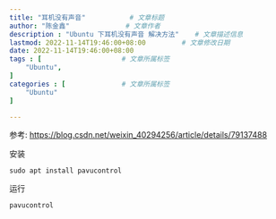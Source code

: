 ```yaml
---
title: "耳机没有声音"           # 文章标题
author: "陈金鑫"              # 文章作者
description : "Ubuntu 下耳机没有声音 解决方法"    # 文章描述信息
lastmod: 2022-11-14T19:46:00+08:00         # 文章修改日期
date: 2022-11-14T19:46:00+08:00
tags : [                    # 文章所属标签
    "Ubuntu",
]
categories : [              # 文章所属标签
    "Ubuntu"
]

---
```


参考: https://blog.csdn.net/weixin_40294256/article/details/79137488

安装
```
sudo apt install pavucontrol
```
运行
```
pavucontrol
```

